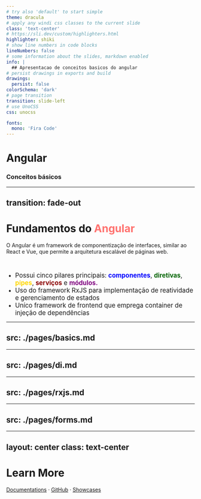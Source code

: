 ```yaml
---
# try also 'default' to start simple
theme: dracula
# apply any windi css classes to the current slide
class: 'text-center'
# https://sli.dev/custom/highlighters.html
highlighter: shiki
# show line numbers in code blocks
lineNumbers: false
# some information about the slides, markdown enabled
info: |
  ## Apresentacao de conceitos basicos do angular
# persist drawings in exports and build
drawings:
  persist: false
colorSchema: 'dark'
# page transition
transition: slide-left
# use UnoCSS
css: unocss

fonts:
  mono: 'Fira Code'
---
```


# <carbon-logo-angular color="red" /> Angular <carbon-logo-angular color="red" />

<h3>Conceitos básicos</h3>

<!--
The last comment block of each slide will be treated as slide notes. It will be visible and editable in Presenter Mode along with the slide. [Read more in the docs](https://sli.dev/guide/syntax.html#notes)
-->

---
transition: fade-out
---

<h1> 
Fundamentos do <span class="angular-name">Angular</span>
</h1>

O Angular é um framework de componentização de interfaces, similar ao React e Vue, que permite 
a arquitetura escalável de páginas web.

<br>

- Possui cinco pilares principais: <span class="components">componentes</span>, <span class="directives">diretivas</span>, <span class="pipes">pipes</span>, <span class="services">serviços</span> e <span class="modules">módulos.</span>
- Uso do framework RxJS para implementação de reatividade e gerenciamento de estados
- Uníco framework de frontend que emprega container de injeção de dependências


<!--
You can have `style` tag in markdown to override the style for the current page.
Learn more: https://sli.dev/guide/syntax#embedded-styles
-->

<style>
.angular-name {
  color: #ff726f;
}

li {
  font-size: 1.2em;
}

span.components {
  color: blue;
  font-weight: bold;
}

span.directives {
  color: darkgreen;
  font-weight: bold;
}

span.services {
  color: darkred;
  font-weight: bold;
}

span.modules {
  color: purple;
  font-weight: bold;
}

span.pipes {
  color: gold;
  font-weight: bold;
}
</style>

<!--
Here is another comment.
-->

---
src: ./pages/basics.md
---

---
src: ./pages/di.md
---

---
src: ./pages/rxjs.md
---


---
src: ./pages/forms.md
---

---
layout: center
class: text-center
---

# Learn More

[Documentations](https://sli.dev) · [GitHub](https://github.com/slidevjs/slidev) · [Showcases](https://sli.dev/showcases.html)
